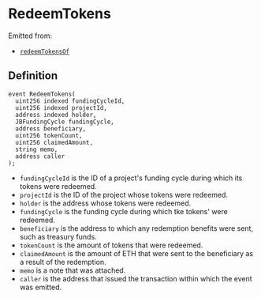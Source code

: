 # RedeemTokens

Emitted from:

* [`redeemTokensOf`](../write/redeemtokensof.md)

## Definition

```solidity
event RedeemTokens(
  uint256 indexed fundingCycleId,
  uint256 indexed projectId,
  address indexed holder,
  JBFundingCycle fundingCycle,
  address beneficiary,
  uint256 tokenCount,
  uint256 claimedAmount,
  string memo,
  address caller
);
```

* `fundingCycleId` is the ID of a project's funding cycle during which its tokens were redeemed.
* `projectId` is the ID of the project whose tokens were redeemed.
* `holder` is the address whose tokens were redeemed.
* `fundingCycle` is the funding cycle during which tke tokens' were redeemed.
* `beneficiary` is the address to which any redemption benefits were sent, such as treasury funds.
* `tokenCount` is the amount of tokens that were redeemed.
* `claimedAmount` is the amount of ETH that were sent to the beneficiary as a result of the redemption.
* `memo` is a note that was attached.
* `caller` is the address that issued the transaction within which the event was emitted.
